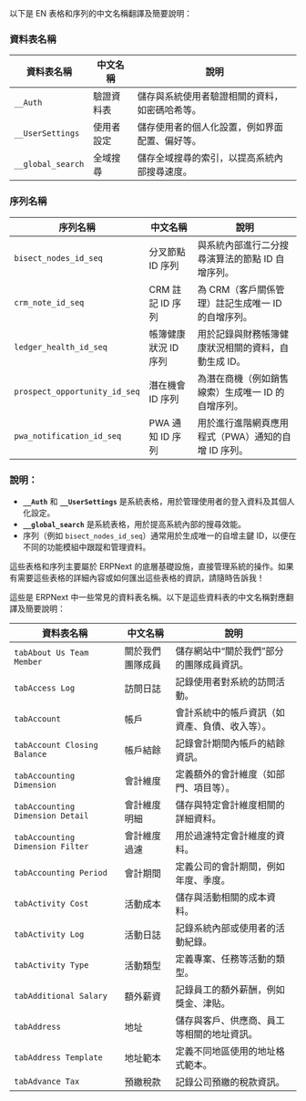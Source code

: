 以下是 EN 表格和序列的中文名稱翻譯及簡要說明：

### 資料表名稱

| 資料表名稱                | 中文名稱                  | 說明                                              |
|--------------------------|---------------------------|---------------------------------------------------|
| `__Auth`                 | 驗證資料表                | 儲存與系統使用者驗證相關的資料，如密碼哈希等。    |
| `__UserSettings`         | 使用者設定                | 儲存使用者的個人化設置，例如界面配置、偏好等。    |
| `__global_search`        | 全域搜尋                  | 儲存全域搜尋的索引，以提高系統內部搜尋速度。      |

### 序列名稱

| 序列名稱                        | 中文名稱                    | 說明                                                      |
|--------------------------------|-----------------------------|-----------------------------------------------------------|
| `bisect_nodes_id_seq`          | 分叉節點 ID 序列            | 與系統內部進行二分搜尋演算法的節點 ID 自增序列。          |
| `crm_note_id_seq`              | CRM 註記 ID 序列            | 為 CRM（客戶關係管理）註記生成唯一 ID 的自增序列。        |
| `ledger_health_id_seq`         | 帳簿健康狀況 ID 序列        | 用於記錄與財務帳簿健康狀況相關的資料，自動生成 ID。       |
| `prospect_opportunity_id_seq`  | 潛在機會 ID 序列            | 為潛在商機（例如銷售線索）生成唯一 ID 的自增序列。        |
| `pwa_notification_id_seq`      | PWA 通知 ID 序列            | 用於進行進階網頁應用程式（PWA）通知的自增 ID 序列。       |

### 說明：
- **`__Auth`** 和 **`__UserSettings`** 是系統表格，用於管理使用者的登入資料及其個人化設定。
- **`__global_search`** 是系統表格，用於提高系統內部的搜尋效能。
- 序列（例如 `bisect_nodes_id_seq`）通常用於生成唯一的自增主鍵 ID，以便在不同的功能模組中跟蹤和管理資料。

這些表格和序列主要屬於 ERPNext 的底層基礎設施，直接管理系統的操作。如果有需要這些表格的詳細內容或如何匯出這些表格的資訊，請隨時告訴我！

這些是 ERPNext 中一些常見的資料表名稱。以下是這些資料表的中文名稱對應翻譯及簡要說明：

| 資料表名稱                      | 中文名稱                 | 說明                                         |
|---------------------------------|--------------------------|----------------------------------------------|
| `tabAbout Us Team Member`       | 關於我們團隊成員         | 儲存網站中“關於我們”部分的團隊成員資訊。     |
| `tabAccess Log`                 | 訪問日誌                 | 記錄使用者對系統的訪問活動。                 |
| `tabAccount`                    | 帳戶                     | 會計系統中的帳戶資訊（如資產、負債、收入等）。|
| `tabAccount Closing Balance`    | 帳戶結餘                 | 記錄會計期間內帳戶的結餘資訊。               |
| `tabAccounting Dimension`       | 會計維度                 | 定義額外的會計維度（如部門、項目等）。       |
| `tabAccounting Dimension Detail`| 會計維度明細             | 儲存與特定會計維度相關的詳細資料。           |
| `tabAccounting Dimension Filter`| 會計維度過濾             | 用於過濾特定會計維度的資料。                 |
| `tabAccounting Period`          | 會計期間                 | 定義公司的會計期間，例如年度、季度。         |
| `tabActivity Cost`              | 活動成本                 | 儲存與活動相關的成本資料。                   |
| `tabActivity Log`               | 活動日誌                 | 記錄系統內部或使用者的活動紀錄。             |
| `tabActivity Type`              | 活動類型                 | 定義專案、任務等活動的類型。                 |
| `tabAdditional Salary`          | 額外薪資                 | 記錄員工的額外薪酬，例如獎金、津貼。         |
| `tabAddress`                    | 地址                     | 儲存與客戶、供應商、員工等相關的地址資訊。   |
| `tabAddress Template`           | 地址範本                 | 定義不同地區使用的地址格式範本。             |
| `tabAdvance Tax`                | 預繳稅款                 | 記錄公司預繳的稅款資訊。                     |
